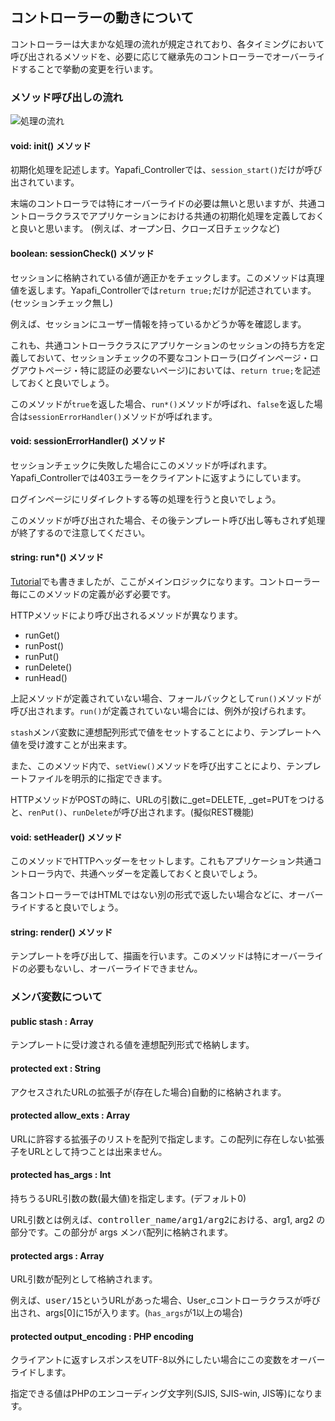 ## コントローラーの動きについて

コントローラーは大まかな処理の流れが規定されており、各タイミングにおいて呼び出されるメソッドを、必要に応じて継承先のコントローラーでオーバーライドすることで挙動の変更を行います。

### メソッド呼び出しの流れ

![処理の流れ](../common/chart/controller_flow.png)

#### void: init() メソッド

初期化処理を記述します。Yapafi_Controllerでは、`session_start()`だけが呼び出されています。

末端のコントローラでは特にオーバーライドの必要は無いと思いますが、共通コントローラクラスでアプリケーションにおける共通の初期化処理を定義しておくと良いと思います。  (例えば、オープン日、クローズ日チェックなど)

#### boolean: sessionCheck() メソッド

セッションに格納されている値が適正かをチェックします。このメソッドは真理値を返します。Yapafi_Controllerでは`return true;`だけが記述されています。(セッションチェック無し)

例えば、セッションにユーザー情報を持っているかどうか等を確認します。

これも、共通コントローラクラスにアプリケーションのセッションの持ち方を定義しておいて、セッションチェックの不要なコントローラ(ログインページ・ログアウトページ・特に認証の必要ないページ)においては、`return true;`を記述しておくと良いでしょう。

このメソッドが`true`を返した場合、`run*()`メソッドが呼ばれ、`false`を返した場合は`sessionErrorHandler()`メソッドが呼ばれます。


#### void: sessionErrorHandler() メソッド

セッションチェックに失敗した場合にこのメソッドが呼ばれます。Yapafi_Controllerでは403エラーをクライアントに返すようにしています。

ログインページにリダイレクトする等の処理を行うと良いでしょう。

このメソッドが呼び出された場合、その後テンプレート呼び出し等もされず処理が終了するので注意してください。


#### string: run*() メソッド

[Tutorial](../tutorial)でも書きましたが、ここがメインロジックになります。コントローラー毎にこのメソッドの定義が必ず必要です。

HTTPメソッドにより呼び出されるメソッドが異なります。

* runGet()
* runPost()
* runPut()
* runDelete()
* runHead()

上記メソッドが定義されていない場合、フォールバックとして`run()`メソッドが呼び出されます。`run()`が定義されていない場合には、例外が投げられます。

`stash`メンバ変数に連想配列形式で値をセットすることにより、テンプレートへ値を受け渡すことが出来ます。

また、このメソッド内で、`setView()`メソッドを呼び出すことにより、テンプレートファイルを明示的に指定できます。

<aside><p>HTTPメソッドがPOSTの時に、URLの引数に_get=DELETE, _get=PUTをつけると、<code>renPut()</code>、<code>runDelete</code>が呼び出されます。(擬似REST機能)</p></aside>


#### void: setHeader() メソッド

このメソッドでHTTPヘッダーをセットします。これもアプリケーション共通コントローラ内で、共通ヘッダーを定義しておくと良いでしょう。

各コントローラーではHTMLではない別の形式で返したい場合などに、オーバーライドすると良いでしょう。

#### string: render() メソッド

テンプレートを呼び出して、描画を行います。このメソッドは特にオーバーライドの必要もないし、オーバーライドできません。


### メンバ変数について

#### public stash : Array

テンプレートに受け渡される値を連想配列形式で格納します。


#### protected ext : String

アクセスされたURLの拡張子が(存在した場合)自動的に格納されます。

#### protected allow_exts : Array

URLに許容する拡張子のリストを配列で指定します。この配列に存在しない拡張子をURLとして持つことは出来ません。

#### protected has_args : Int

持ちうるURL引数の数(最大値)を指定します。(デフォルト0)

URL引数とは例えば、<samp>controller_name/arg1/arg2</samp>における、arg1, arg2 の部分です。この部分が args メンバ配列に格納されます。


#### protected args : Array

URL引数が配列として格納されます。

例えば、<samp>user/15</samp>というURLがあった場合、User_cコントローラクラスが呼び出され、args[0]に15が入ります。(`has_args`が1以上の場合)


#### protected output_encoding : PHP encoding

クライアントに返すレスポンスをUTF-8以外にしたい場合にこの変数をオーバーライドします。

指定できる値はPHPのエンコーディング文字列(SJIS, SJIS-win, JIS等)になります。

